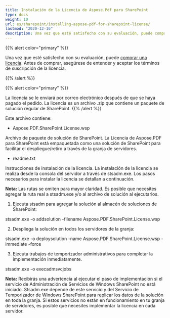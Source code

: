 ```yaml
---
title: Instalación de la Licencia de Aspose.Pdf para SharePoint
type: docs
weight: 10
url: es/sharepoint/installing-aspose-pdf-for-sharepoint-license/
lastmod: "2020-12-16"
description: Una vez que esté satisfecho con su evaluación, puede comprar una licencia para la API de PDF SharePoint y seguir las instrucciones de instalación para aplicarla.
---
```


{{% alert color="primary" %}}

Una vez que esté satisfecho con su evaluación, puede [comprar una licencia](https://purchase.aspose.com/buy). Antes de comprar, asegúrese de entender y aceptar los términos de suscripción de la licencia.

{{% /alert %}}

{{% alert color="primary" %}}

La licencia se le enviará por correo electrónico después de que se haya pagado el pedido. La licencia es un archivo .zip que contiene un paquete de solución regular de SharePoint.
{{% /alert %}}

Este archivo contiene:

- Aspose.PDF.SharePoint.License.wsp

Archivo de paquete de solución de SharePoint. La Licencia de Aspose.PDF para SharePoint está empaquetada como una solución de SharePoint para facilitar el despliegue/retiro a través de la granja de servidores.

- readme.txt

Instrucciones de instalación de la licencia.
 La instalación de la licencia se realiza desde la consola del servidor a través de stsadm.exe. Los pasos necesarios para instalar la licencia se detallan a continuación.

**Nota:** Las rutas se omiten para mayor claridad. Es posible que necesites agregar la ruta real a stsadm.exe y/o al archivo de solución al ejecutarlos.

1. Ejecuta stsadm para agregar la solución al almacén de soluciones de SharePoint:

stsadm.exe -o addsolution -filename Aspose.PDF.SharePoint.License.wsp

2. Despliega la solución en todos los servidores de la granja:

stsadm.exe -o deploysolution -name Aspose.PDF.SharePoint.License.wsp -immediate -force

3. Ejecuta trabajos de temporizador administrativos para completar la implementación inmediatamente.

stsadm.exe -o execadmsvcjobs

**Nota:** Recibirás una advertencia al ejecutar el paso de implementación si el servicio de Administración de Servicios de Windows SharePoint no está iniciado. Stsadm.exe depende de este servicio y del Servicio de Temporizador de Windows SharePoint para replicar los datos de la solución en toda la granja. Si estos servicios no están en funcionamiento en tu granja de servidores, es posible que necesites implementar la licencia en cada servidor.